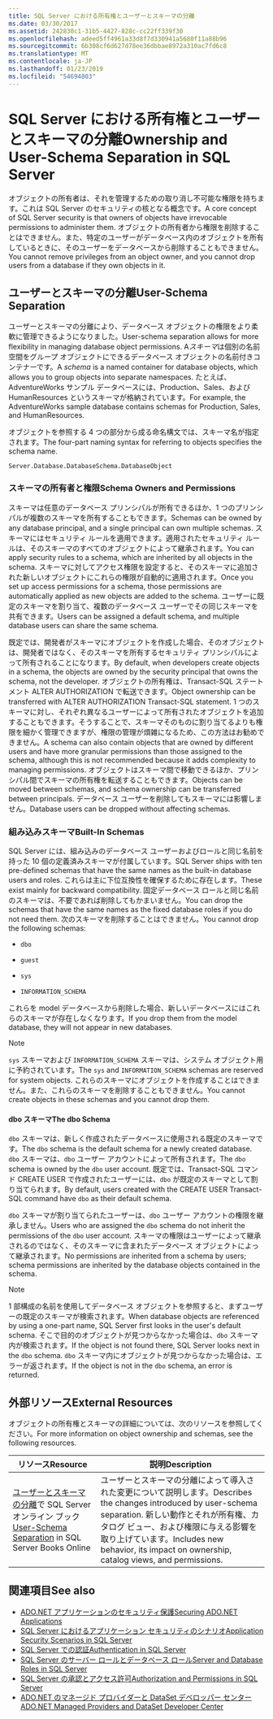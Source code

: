 ```yaml
---
title: SQL Server における所有権とユーザーとスキーマの分離
ms.date: 03/30/2017
ms.assetid: 242830c1-31b5-4427-828c-cc22ff339f30
ms.openlocfilehash: adeed5ff4961a33d8f7d330941a5680f11a88b96
ms.sourcegitcommit: 6b308cf6d627d78ee36dbbae8972a310ac7fd6c8
ms.translationtype: MT
ms.contentlocale: ja-JP
ms.lasthandoff: 01/23/2019
ms.locfileid: "54694803"
---
```

# <a name="ownership-and-user-schema-separation-in-sql-server"></a><span data-ttu-id="ddc0f-102">SQL Server における所有権とユーザーとスキーマの分離</span><span class="sxs-lookup"><span data-stu-id="ddc0f-102">Ownership and User-Schema Separation in SQL Server</span></span>
<span data-ttu-id="ddc0f-103">オブジェクトの所有者は、それを管理するための取り消し不可能な権限を持ちます。これは SQL Server のセキュリティの核となる概念です。</span><span class="sxs-lookup"><span data-stu-id="ddc0f-103">A core concept of SQL Server security is that owners of objects have irrevocable permissions to administer them.</span></span> <span data-ttu-id="ddc0f-104">オブジェクトの所有者から権限を削除することはできません。また、特定のユーザーがデータベース内のオブジェクトを所有しているときに、そのユーザーをデータベースから削除することもできません。</span><span class="sxs-lookup"><span data-stu-id="ddc0f-104">You cannot remove privileges from an object owner, and you cannot drop users from a database if they own objects in it.</span></span>  
  
## <a name="user-schema-separation"></a><span data-ttu-id="ddc0f-105">ユーザーとスキーマの分離</span><span class="sxs-lookup"><span data-stu-id="ddc0f-105">User-Schema Separation</span></span>  
 <span data-ttu-id="ddc0f-106">ユーザーとスキーマの分離により、データベース オブジェクトの権限をより柔軟に管理できるようになりました。</span><span class="sxs-lookup"><span data-stu-id="ddc0f-106">User-schema separation allows for more flexibility in managing database object permissions.</span></span> <span data-ttu-id="ddc0f-107">A*スキーマ*は個別の名前空間をグループ オブジェクトにできるデータベース オブジェクトの名前付きコンテナーです。</span><span class="sxs-lookup"><span data-stu-id="ddc0f-107">A *schema* is a named container for database objects, which allows you to group objects into separate namespaces.</span></span> <span data-ttu-id="ddc0f-108">たとえば、AdventureWorks サンプル データベースには、Production、Sales、および HumanResources というスキーマが格納されています。</span><span class="sxs-lookup"><span data-stu-id="ddc0f-108">For example, the AdventureWorks sample database contains schemas for Production, Sales, and HumanResources.</span></span>  
  
 <span data-ttu-id="ddc0f-109">オブジェクトを参照する 4 つの部分から成る命名構文では、スキーマ名が指定されます。</span><span class="sxs-lookup"><span data-stu-id="ddc0f-109">The four-part naming syntax for referring to objects specifies the schema name.</span></span>  
  
```  
Server.Database.DatabaseSchema.DatabaseObject  
```  
  
### <a name="schema-owners-and-permissions"></a><span data-ttu-id="ddc0f-110">スキーマの所有者と権限</span><span class="sxs-lookup"><span data-stu-id="ddc0f-110">Schema Owners and Permissions</span></span>  
 <span data-ttu-id="ddc0f-111">スキーマは任意のデータベース プリンシパルが所有できるほか、1 つのプリンシパルが複数のスキーマを所有することもできます。</span><span class="sxs-lookup"><span data-stu-id="ddc0f-111">Schemas can be owned by any database principal, and a single principal can own multiple schemas.</span></span> <span data-ttu-id="ddc0f-112">スキーマにはセキュリティ ルールを適用できます。適用されたセキュリティ ルールは、そのスキーマのすべてのオブジェクトによって継承されます。</span><span class="sxs-lookup"><span data-stu-id="ddc0f-112">You can apply security rules to a schema, which are inherited by all objects in the schema.</span></span> <span data-ttu-id="ddc0f-113">スキーマに対してアクセス権限を設定すると、そのスキーマに追加された新しいオブジェクトにこれらの権限が自動的に適用されます。</span><span class="sxs-lookup"><span data-stu-id="ddc0f-113">Once you set up access permissions for a schema, those permissions are automatically applied as new objects are added to the schema.</span></span> <span data-ttu-id="ddc0f-114">ユーザーに既定のスキーマを割り当て、複数のデータベース ユーザーでその同じスキーマを共有できます。</span><span class="sxs-lookup"><span data-stu-id="ddc0f-114">Users can be assigned a default schema, and multiple database users can share the same schema.</span></span>  
  
 <span data-ttu-id="ddc0f-115">既定では、開発者がスキーマにオブジェクトを作成した場合、そのオブジェクトは、開発者ではなく、そのスキーマを所有するセキュリティ プリンシパルによって所有されることになります。</span><span class="sxs-lookup"><span data-stu-id="ddc0f-115">By default, when developers create objects in a schema, the objects are owned by the security principal that owns the schema, not the developer.</span></span> <span data-ttu-id="ddc0f-116">オブジェクトの所有権は、Transact-SQL ステートメント ALTER AUTHORIZATION で転送できます。</span><span class="sxs-lookup"><span data-stu-id="ddc0f-116">Object ownership can be transferred with ALTER AUTHORIZATION Transact-SQL statement.</span></span> <span data-ttu-id="ddc0f-117">1 つのスキーマに対し、それぞれ異なるユーザーによって所有されたオブジェクトを追加することもできます。そうすることで、スキーマそのものに割り当てるよりも権限を細かく管理できますが、権限の管理が煩雑になるため、この方法はお勧めできません。</span><span class="sxs-lookup"><span data-stu-id="ddc0f-117">A schema can also contain objects that are owned by different users and have more granular permissions than those assigned to the schema, although this is not recommended because it adds complexity to managing permissions.</span></span> <span data-ttu-id="ddc0f-118">オブジェクトはスキーマ間で移動できるほか、プリンシパル間でスキーマの所有権を転送することもできます。</span><span class="sxs-lookup"><span data-stu-id="ddc0f-118">Objects can be moved between schemas, and schema ownership can be transferred between principals.</span></span> <span data-ttu-id="ddc0f-119">データベース ユーザーを削除してもスキーマには影響しません。</span><span class="sxs-lookup"><span data-stu-id="ddc0f-119">Database users can be dropped without affecting schemas.</span></span>  
  
### <a name="built-in-schemas"></a><span data-ttu-id="ddc0f-120">組み込みスキーマ</span><span class="sxs-lookup"><span data-stu-id="ddc0f-120">Built-In Schemas</span></span>  
 <span data-ttu-id="ddc0f-121">SQL Server には、組み込みのデータベース ユーザーおよびロールと同じ名前を持った 10 個の定義済みスキーマが付属しています。</span><span class="sxs-lookup"><span data-stu-id="ddc0f-121">SQL Server ships with ten pre-defined schemas that have the same names as the built-in database users and roles.</span></span> <span data-ttu-id="ddc0f-122">これらは主に下位互換性を確保するために存在します。</span><span class="sxs-lookup"><span data-stu-id="ddc0f-122">These exist mainly for backward compatibility.</span></span> <span data-ttu-id="ddc0f-123">固定データベース ロールと同じ名前のスキーマは、不要であれば削除してもかまいません。</span><span class="sxs-lookup"><span data-stu-id="ddc0f-123">You can drop the schemas that have the same names as the fixed database roles if you do not need them.</span></span> <span data-ttu-id="ddc0f-124">次のスキーマを削除することはできません。</span><span class="sxs-lookup"><span data-stu-id="ddc0f-124">You cannot drop the following schemas:</span></span>  
  
-   `dbo`  
  
-   `guest`  
  
-   `sys`  
  
-   `INFORMATION_SCHEMA`  
  
 <span data-ttu-id="ddc0f-125">これらを model データベースから削除した場合、新しいデータベースにはこれらのスキーマが存在しなくなります。</span><span class="sxs-lookup"><span data-stu-id="ddc0f-125">If you drop them from the model database, they will not appear in new databases.</span></span>  
  
> [!NOTE]
>  <span data-ttu-id="ddc0f-126">`sys` スキーマおよび `INFORMATION_SCHEMA` スキーマは、システム オブジェクト用に予約されています。</span><span class="sxs-lookup"><span data-stu-id="ddc0f-126">The `sys` and `INFORMATION_SCHEMA` schemas are reserved for system objects.</span></span> <span data-ttu-id="ddc0f-127">これらのスキーマにオブジェクトを作成することはできません。また、これらのスキーマを削除することもできません。</span><span class="sxs-lookup"><span data-stu-id="ddc0f-127">You cannot create objects in these schemas and you cannot drop them.</span></span>  
  
#### <a name="the-dbo-schema"></a><span data-ttu-id="ddc0f-128">dbo スキーマ</span><span class="sxs-lookup"><span data-stu-id="ddc0f-128">The dbo Schema</span></span>  
 <span data-ttu-id="ddc0f-129">`dbo` スキーマは、新しく作成されたデータベースに使用される既定のスキーマです。</span><span class="sxs-lookup"><span data-stu-id="ddc0f-129">The `dbo` schema is the default schema for a newly created database.</span></span> <span data-ttu-id="ddc0f-130">`dbo` スキーマは、`dbo` ユーザー アカウントによって所有されます。</span><span class="sxs-lookup"><span data-stu-id="ddc0f-130">The `dbo` schema is owned by the `dbo` user account.</span></span> <span data-ttu-id="ddc0f-131">既定では、Transact-SQL コマンド CREATE USER で作成されたユーザーには、`dbo` が既定のスキーマとして割り当てられます。</span><span class="sxs-lookup"><span data-stu-id="ddc0f-131">By default, users created with the CREATE USER Transact-SQL command have `dbo` as their default schema.</span></span>  
  
 <span data-ttu-id="ddc0f-132">`dbo` スキーマが割り当てられたユーザーは、`dbo` ユーザー アカウントの権限を継承しません。</span><span class="sxs-lookup"><span data-stu-id="ddc0f-132">Users who are assigned the `dbo` schema do not inherit the permissions of the `dbo` user account.</span></span> <span data-ttu-id="ddc0f-133">スキーマの権限はユーザーによって継承されるのではなく、そのスキーマに含まれたデータベース オブジェクトによって継承されます。</span><span class="sxs-lookup"><span data-stu-id="ddc0f-133">No permissions are inherited from a schema by users; schema permissions are inherited by the database objects contained in the schema.</span></span>  
  
> [!NOTE]
>  <span data-ttu-id="ddc0f-134">1 部構成の名前を使用してデータベース オブジェクトを参照すると、まずユーザーの既定のスキーマが検索されます。</span><span class="sxs-lookup"><span data-stu-id="ddc0f-134">When database objects are referenced by using a one-part name, SQL Server first looks in the user's default schema.</span></span> <span data-ttu-id="ddc0f-135">そこで目的のオブジェクトが見つからなかった場合は、`dbo` スキーマ内が検索されます。</span><span class="sxs-lookup"><span data-stu-id="ddc0f-135">If the object is not found there, SQL Server looks next in the `dbo` schema.</span></span> <span data-ttu-id="ddc0f-136">`dbo` スキーマ内にオブジェクトが見つからなかった場合は、エラーが返されます。</span><span class="sxs-lookup"><span data-stu-id="ddc0f-136">If the object is not in the `dbo` schema, an error is returned.</span></span>  
  
## <a name="external-resources"></a><span data-ttu-id="ddc0f-137">外部リソース</span><span class="sxs-lookup"><span data-stu-id="ddc0f-137">External Resources</span></span>  
 <span data-ttu-id="ddc0f-138">オブジェクトの所有権とスキーマの詳細については、次のリソースを参照してください。</span><span class="sxs-lookup"><span data-stu-id="ddc0f-138">For more information on object ownership and schemas, see the following resources.</span></span>  
  
|<span data-ttu-id="ddc0f-139">リソース</span><span class="sxs-lookup"><span data-stu-id="ddc0f-139">Resource</span></span>|<span data-ttu-id="ddc0f-140">説明</span><span class="sxs-lookup"><span data-stu-id="ddc0f-140">Description</span></span>|  
|--------------|-----------------|  
|<span data-ttu-id="ddc0f-141">[ユーザーとスキーマの分離](https://msdn.microsoft.com/library/ms190387.aspx)で SQL Server オンライン ブック</span><span class="sxs-lookup"><span data-stu-id="ddc0f-141">[User-Schema Separation](https://msdn.microsoft.com/library/ms190387.aspx) in SQL Server Books Online</span></span>|<span data-ttu-id="ddc0f-142">ユーザーとスキーマの分離によって導入された変更について説明します。</span><span class="sxs-lookup"><span data-stu-id="ddc0f-142">Describes the changes introduced by user-schema separation.</span></span> <span data-ttu-id="ddc0f-143">新しい動作とそれが所有権、カタログ ビュー、および権限に与える影響を取り上げています。</span><span class="sxs-lookup"><span data-stu-id="ddc0f-143">Includes new behavior, its impact on ownership, catalog views, and permissions.</span></span>|  
  
## <a name="see-also"></a><span data-ttu-id="ddc0f-144">関連項目</span><span class="sxs-lookup"><span data-stu-id="ddc0f-144">See also</span></span>
- [<span data-ttu-id="ddc0f-145">ADO.NET アプリケーションのセキュリティ保護</span><span class="sxs-lookup"><span data-stu-id="ddc0f-145">Securing ADO.NET Applications</span></span>](../../../../../docs/framework/data/adonet/securing-ado-net-applications.md)
- [<span data-ttu-id="ddc0f-146">SQL Server におけるアプリケーション セキュリティのシナリオ</span><span class="sxs-lookup"><span data-stu-id="ddc0f-146">Application Security Scenarios in SQL Server</span></span>](../../../../../docs/framework/data/adonet/sql/application-security-scenarios-in-sql-server.md)
- [<span data-ttu-id="ddc0f-147">SQL Server での認証</span><span class="sxs-lookup"><span data-stu-id="ddc0f-147">Authentication in SQL Server</span></span>](../../../../../docs/framework/data/adonet/sql/authentication-in-sql-server.md)
- [<span data-ttu-id="ddc0f-148">SQL Server のサーバー ロールとデータベース ロール</span><span class="sxs-lookup"><span data-stu-id="ddc0f-148">Server and Database Roles in SQL Server</span></span>](../../../../../docs/framework/data/adonet/sql/server-and-database-roles-in-sql-server.md)
- [<span data-ttu-id="ddc0f-149">SQL Server の承認とアクセス許可</span><span class="sxs-lookup"><span data-stu-id="ddc0f-149">Authorization and Permissions in SQL Server</span></span>](../../../../../docs/framework/data/adonet/sql/authorization-and-permissions-in-sql-server.md)
- [<span data-ttu-id="ddc0f-150">ADO.NET のマネージド プロバイダーと DataSet デベロッパー センター</span><span class="sxs-lookup"><span data-stu-id="ddc0f-150">ADO.NET Managed Providers and DataSet Developer Center</span></span>](https://go.microsoft.com/fwlink/?LinkId=217917)
